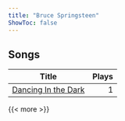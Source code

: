 ```yaml
---
title: "Bruce Springsteen"
ShowToc: false
---
```


## Songs
Title | Plays 
----- | -----: 
[Dancing In the Dark](/songs/dancing-in-the-dark) | 1

{{< more >}}